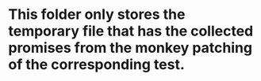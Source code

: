 # This folder only stores the temporary file that has the collected promises from the monkey patching of the corresponding test.